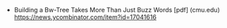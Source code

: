 - Building a Bw-Tree Takes More Than Just Buzz Words [pdf] (cmu.edu) https://news.ycombinator.com/item?id=17041616